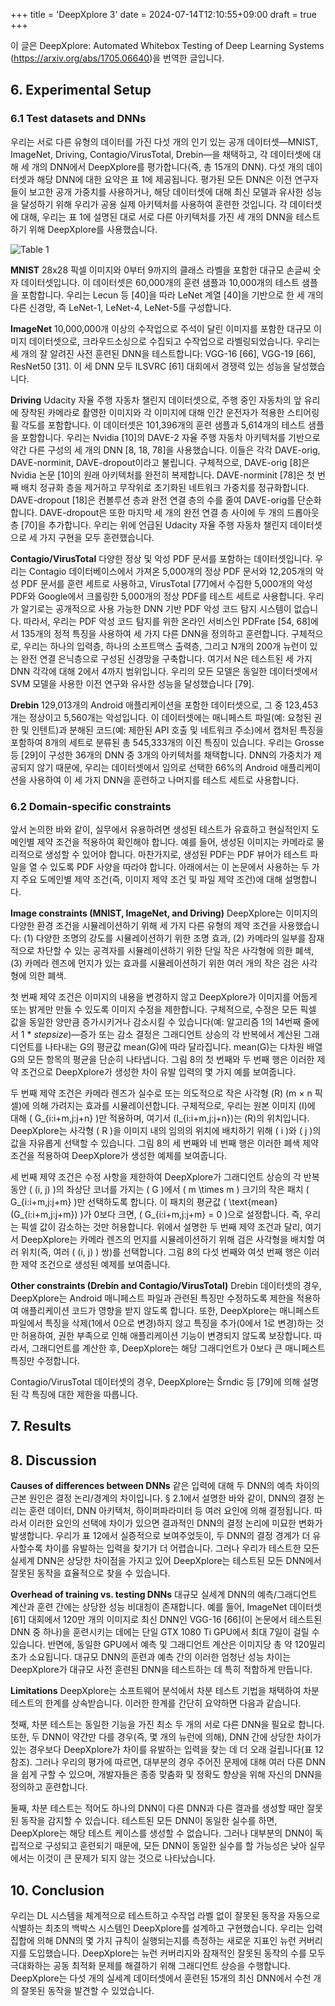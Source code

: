 +++
title = 'DeepXplore 3'
date = 2024-07-14T12:10:55+09:00
draft = true
+++

이 글은 DeepXplore: Automated Whitebox Testing of Deep Learning Systems (https://arxiv.org/abs/1705.06640)을 번역한 글입니다.

## 6. Experimental Setup
### 6.1 Test datasets and DNNs

우리는 서로 다른 유형의 데이터를 가진 다섯 개의 인기 있는 공개 데이터셋—MNIST, ImageNet, Driving, Contagio/VirusTotal, Drebin—을 채택하고, 각 데이터셋에 대해 세 개의 DNN에서 DeepXplore를 평가합니다(즉, 총 15개의 DNN).
다섯 개의 데이터셋과 해당 DNN에 대한 요약은 표 1에 제공됩니다.
평가된 모든 DNN은 이전 연구자들이 보고한 공개 가중치를 사용하거나, 해당 데이터셋에 대해 최신 모델과 유사한 성능을 달성하기 위해 우리가 공용 실제 아키텍처를 사용하여 훈련한 것입니다.
각 데이터셋에 대해, 우리는 표 1에 설명된 대로 서로 다른 아키텍처를 가진 세 개의 DNN을 테스트하기 위해 DeepXplore를 사용했습니다.

![Table 1](/posts/DeepXplore/table1.png)

**MNIST**
28x28 픽셀 이미지와 0부터 9까지의 클래스 라벨을 포함한 대규모 손글씨 숫자 데이터셋입니다.
이 데이터셋은 60,000개의 훈련 샘플과 10,000개의 테스트 샘플을 포함합니다.
우리는 Lecun 등 [40]을 따라 LeNet 계열 [40]을 기반으로 한 세 개의 다른 신경망, 즉 LeNet-1, LeNet-4, LeNet-5를 구성합니다.

**ImageNet**
10,000,000개 이상의 수작업으로 주석이 달린 이미지를 포함한 대규모 이미지 데이터셋으로, 크라우드소싱으로 수집되고 수작업으로 라벨링되었습니다.
우리는 세 개의 잘 알려진 사전 훈련된 DNN을 테스트합니다: VGG-16 [66], VGG-19 [66], ResNet50 [31].
이 세 DNN 모두 ILSVRC [61] 대회에서 경쟁력 있는 성능을 달성했습니다.

**Driving**
Udacity 자율 주행 자동차 챌린지 데이터셋으로, 주행 중인 자동차의 앞 유리에 장착된 카메라로 촬영한 이미지와 각 이미지에 대해 인간 운전자가 적용한 스티어링 휠 각도를 포함합니다.
이 데이터셋은 101,396개의 훈련 샘플과 5,614개의 테스트 샘플을 포함합니다.
우리는 Nvidia [10]의 DAVE-2 자율 주행 자동차 아키텍처를 기반으로 약간 다른 구성의 세 개의 DNN [8, 18, 78]을 사용했습니다.
이들은 각각 DAVE-orig, DAVE-norminit, DAVE-dropout이라고 불립니다.
구체적으로, DAVE-orig [8]은 Nvidia 논문 [10]의 원래 아키텍처를 완전히 복제합니다.
DAVE-norminit [78]은 첫 번째 배치 정규화 층을 제거하고 무작위로 초기화된 네트워크 가중치를 정규화합니다.
DAVE-dropout [18]은 컨볼루션 층과 완전 연결 층의 수를 줄여 DAVE-orig를 단순화합니다.
DAVE-dropout은 또한 마지막 세 개의 완전 연결 층 사이에 두 개의 드롭아웃 층 [70]을 추가합니다.
우리는 위에 언급된 Udacity 자율 주행 자동차 챌린지 데이터셋으로 세 가지 구현을 모두 훈련했습니다.

**Contagio/VirusTotal**
다양한 정상 및 악성 PDF 문서를 포함하는 데이터셋입니다.
우리는 Contagio 데이터베이스에서 가져온 5,000개의 정상 PDF 문서와 12,205개의 악성 PDF 문서를 훈련 세트로 사용하고, VirusTotal [77]에서 수집한 5,000개의 악성 PDF와 Google에서 크롤링한 5,000개의 정상 PDF를 테스트 세트로 사용합니다.
우리가 알기로는 공개적으로 사용 가능한 DNN 기반 PDF 악성 코드 탐지 시스템이 없습니다.
따라서, 우리는 PDF 악성 코드 탐지를 위한 온라인 서비스인 PDFrate [54, 68]에서 135개의 정적 특징을 사용하여 세 가지 다른 DNN을 정의하고 훈련합니다.
구체적으로, 우리는 하나의 입력층, 하나의 소프트맥스 출력층, 그리고 N개의 200개 뉴런이 있는 완전 연결 은닉층으로 구성된 신경망을 구축합니다.
여기서 N은 테스트된 세 가지 DNN 각각에 대해 2에서 4까지 범위입니다.
우리의 모든 모델은 동일한 데이터셋에서 SVM 모델을 사용한 이전 연구와 유사한 성능을 달성했습니다 [79].

**Drebin**
129,013개의 Android 애플리케이션을 포함한 데이터셋으로, 그 중 123,453개는 정상이고 5,560개는 악성입니다.
이 데이터셋에는 매니페스트 파일(예: 요청된 권한 및 인텐트)과 분해된 코드(예: 제한된 API 호출 및 네트워크 주소)에서 캡처된 특징을 포함하여 8개의 세트로 분류된 총 545,333개의 이진 특징이 있습니다.
우리는 Grosse 등 [29]이 구성한 36개의 DNN 중 3개의 아키텍처를 채택합니다.
DNN의 가중치가 제공되지 않기 때문에, 우리는 데이터셋에서 임의로 선택한 66%의 Android 애플리케이션을 사용하여 이 세 가지 DNN을 훈련하고 나머지를 테스트 세트로 사용합니다.

### 6.2 Domain-specific constraints
앞서 논의한 바와 같이, 실무에서 유용하려면 생성된 테스트가 유효하고 현실적인지 도메인별 제약 조건을 적용하여 확인해야 합니다.
예를 들어, 생성된 이미지는 카메라로 물리적으로 생성할 수 있어야 합니다.
마찬가지로, 생성된 PDF는 PDF 뷰어가 테스트 파일을 열 수 있도록 PDF 사양을 따라야 합니다.
아래에서는 이 논문에서 사용하는 두 가지 주요 도메인별 제약 조건(즉, 이미지 제약 조건 및 파일 제약 조건)에 대해 설명합니다.

**Image constraints (MNIST, ImageNet, and Driving)**
DeepXplore는 이미지의 다양한 환경 조건을 시뮬레이션하기 위해 세 가지 다른 유형의 제약 조건을 사용했습니다: (1) 다양한 조명의 강도를 시뮬레이션하기 위한 조명 효과, (2) 카메라의 일부를 잠재적으로 차단할 수 있는 공격자를 시뮬레이션하기 위한 단일 작은 사각형에 의한 폐색, (3) 카메라 렌즈에 먼지가 있는 효과를 시뮬레이션하기 위한 여러 개의 작은 검은 사각형에 의한 폐색.

첫 번째 제약 조건은 이미지의 내용을 변경하지 않고 DeepXplore가 이미지를 어둡게 또는 밝게만 만들 수 있도록 이미지 수정을 제한합니다.
구체적으로, 수정은 모든 픽셀 값을 동일한 양만큼 증가시키거나 감소시킬 수 있습니다(예: 알고리즘 1의 14번째 줄에서 1 * *stepsize*)—증가 또는 감소 결정은 그래디언트 상승의 각 반복에서 계산된 그래디언트를 나타내는 G의 평균값 mean(G)에 따라 달라집니다.
mean(G)는 다차원 배열 G의 모든 항목의 평균을 단순히 나타냅니다.
그림 8의 첫 번째와 두 번째 행은 이러한 제약 조건으로 DeepXplore가 생성한 차이 유발 입력의 몇 가지 예를 보여줍니다.

두 번째 제약 조건은 카메라 렌즈가 실수로 또는 의도적으로 작은 사각형 \(R\) (m × n 픽셀)에 의해 가려지는 효과를 시뮬레이션합니다.
구체적으로, 우리는 원본 이미지 \(I\)에 대해 \( G_{i:i+m,j:j+n} \)만 적용하며, 여기서 \(I_{i:i+m,j:j+n}\)는 \(R\)의 위치입니다.
DeepXplore는 사각형 \( R \)을 이미지 내의 임의의 위치에 배치하기 위해 \( i \)와 \( j \)의 값을 자유롭게 선택할 수 있습니다.
그림 8의 세 번째와 네 번째 행은 이러한 폐색 제약 조건을 적용하여 DeepXplore가 생성한 예제를 보여줍니다.

세 번째 제약 조건은 수정 사항을 제한하여 DeepXplore가 그래디언트 상승의 각 반복 동안 \( (i, j) \)의 좌상단 코너를 가지는 \( G \)에서 \( m \times m \) 크기의 작은 패치 \( G_{i:i+m,j:j+m} \)만 선택하도록 합니다.
이 패치의 평균값 \( \text{mean}(G_{i:i+m,j:j+m}) \)가 0보다 크면, \( G_{i:i+m,j:j+m} = 0 \)으로 설정합니다.
즉, 우리는 픽셀 값이 감소하는 것만 허용합니다.
위에서 설명한 두 번째 제약 조건과 달리, 여기서 DeepXplore는 카메라 렌즈의 먼지를 시뮬레이션하기 위해 검은 사각형을 배치할 여러 위치(즉, 여러 \( (i, j) \) 쌍)를 선택합니다.
그림 8의 다섯 번째와 여섯 번째 행은 이러한 제약 조건으로 생성된 예제를 보여줍니다.

**Other constraints (Drebin and Contagio/VirusTotal)**
Drebin 데이터셋의 경우, DeepXplore는 Android 매니페스트 파일과 관련된 특징만 수정하도록 제한을 적용하여 애플리케이션 코드가 영향을 받지 않도록 합니다.
또한, DeepXplore는 매니페스트 파일에서 특징을 삭제(1에서 0으로 변경)하지 않고 특징을 추가(0에서 1로 변경)하는 것만 허용하여, 권한 부족으로 인해 애플리케이션 기능이 변경되지 않도록 보장합니다.
따라서, 그래디언트를 계산한 후, DeepXplore는 해당 그래디언트가 0보다 큰 매니페스트 특징만 수정합니다.

Contagio/VirusTotal 데이터셋의 경우, DeepXplore는 Šrndic 등 [79]에 의해 설명된 각 특징에 대한 제한을 따릅니다.

## 7. Results

## 8. Discussion
**Causes of differences between DNNs**
같은 입력에 대해 두 DNN의 예측 차이의 근본 원인은 결정 논리/경계의 차이입니다.
§ 2.1에서 설명한 바와 같이, DNN의 결정 논리는 훈련 데이터, DNN 아키텍처, 하이퍼파라미터 등 여러 요인에 의해 결정됩니다.
따라서 이러한 요인의 선택에 차이가 있으면 결과적인 DNN의 결정 논리에 미묘한 변화가 발생합니다.
우리가 표 12에서 실증적으로 보여주었듯이, 두 DNN의 결정 경계가 더 유사할수록 차이를 유발하는 입력을 찾기가 더 어렵습니다.
그러나 우리가 테스트한 모든 실세계 DNN은 상당한 차이점을 가지고 있어 DeepXplore는 테스트된 모든 DNN에서 잘못된 동작을 효율적으로 찾을 수 있습니다.

**Overhead of training vs. testing DNNs**
대규모 실세계 DNN의 예측/그래디언트 계산과 훈련 간에는 상당한 성능 비대칭이 존재합니다.
예를 들어, ImageNet 데이터셋 [61] 대회에서 120만 개의 이미지로 최신 DNN인 VGG-16 [66](이 논문에서 테스트된 DNN 중 하나)을 훈련시키는 데에는 단일 GTX 1080 Ti GPU에서 최대 7일이 걸릴 수 있습니다.
반면에, 동일한 GPU에서 예측 및 그래디언트 계산은 이미지당 총 약 120밀리초가 소요됩니다.
대규모 DNN의 훈련과 예측 간의 이러한 엄청난 성능 차이는 DeepXplore가 대규모 사전 훈련된 DNN을 테스트하는 데 특히 적합하게 만듭니다.

**Limitations**
DeepXplore는 소프트웨어 분석에서 차분 테스트 기법을 채택하여 차분 테스트의 한계를 상속받습니다.
이러한 한계를 간단히 요약하면 다음과 같습니다.

첫째, 차분 테스트는 동일한 기능을 가진 최소 두 개의 서로 다른 DNN을 필요로 합니다.
또한, 두 DNN이 약간만 다를 경우(즉, 몇 개의 뉴런에 의해), DNN 간에 상당한 차이가 있는 경우보다 DeepXplore가 차이를 유발하는 입력을 찾는 데 더 오래 걸립니다(표 12 참조).
그러나 우리의 평가에 따르면, 대부분의 경우 주어진 문제에 대해 여러 다른 DNN을 쉽게 구할 수 있으며, 개발자들은 종종 맞춤화 및 정확도 향상을 위해 자신의 DNN을 정의하고 훈련합니다.

둘째, 차분 테스트는 적어도 하나의 DNN이 다른 DNN과 다른 결과를 생성할 때만 잘못된 동작을 감지할 수 있습니다.
테스트된 모든 DNN이 동일한 실수를 하면, DeepXplore는 해당 테스트 케이스를 생성할 수 없습니다.
그러나 대부분의 DNN이 독립적으로 구성되고 훈련되기 때문에, 모든 DNN이 동일한 실수를 할 가능성은 낮아 실무에서는 이것이 큰 문제가 되지 않는 것으로 나타났습니다.

## 10. Conclusion
우리는 DL 시스템을 체계적으로 테스트하고 수작업 라벨 없이 잘못된 동작을 자동으로 식별하는 최초의 백박스 시스템인 DeepXplore를 설계하고 구현했습니다.
우리는 입력 집합에 의해 DNN의 몇 가지 규칙이 실행되는지를 측정하는 새로운 지표인 뉴런 커버리지를 도입했습니다.
DeepXplore는 뉴런 커버리지와 잠재적인 잘못된 동작의 수를 모두 극대화하는 공동 최적화 문제를 해결하기 위해 그래디언트 상승을 수행합니다.
DeepXplore는 다섯 개의 실세계 데이터셋에서 훈련된 15개의 최신 DNN에서 수천 개의 잘못된 동작을 발견할 수 있었습니다.
